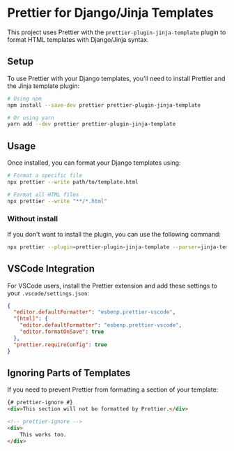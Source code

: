 # Prettier for Django/Jinja Templates

This project uses Prettier with the `prettier-plugin-jinja-template` plugin to format HTML templates with Django/Jinja syntax.

## Setup

To use Prettier with your Django templates, you'll need to install Prettier and the Jinja template plugin:

```bash
# Using npm
npm install --save-dev prettier prettier-plugin-jinja-template

# Or using yarn
yarn add --dev prettier prettier-plugin-jinja-template
```

## Usage

Once installed, you can format your Django templates using:

```bash
# Format a specific file
npx prettier --write path/to/template.html

# Format all HTML files
npx prettier --write "**/*.html"
```

### Without install

If you don't want to install the plugin, you can use the following command:

```bash
npx prettier --plugin=prettier-plugin-jinja-template --parser=jinja-template --write **/*.html
```

## VSCode Integration

For VSCode users, install the Prettier extension and add these settings to your `.vscode/settings.json`:

```json
{
  "editor.defaultFormatter": "esbenp.prettier-vscode",
  "[html]": {
    "editor.defaultFormatter": "esbenp.prettier-vscode",
    "editor.formatOnSave": true
  },
  "prettier.requireConfig": true
}
```

## Ignoring Parts of Templates

If you need to prevent Prettier from formatting a section of your template:

```html
{# prettier-ignore #}
<div>This section will not be formatted by Prettier.</div>

<!-- prettier-ignore -->
<div>
    This works too.
</div>
```
